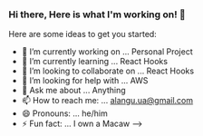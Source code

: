 ### Hi there, Here is what I'm working on! 👋


Here are some ideas to get you started:

- 🔭 I’m currently working on ... Personal Project
- 🌱 I’m currently learning ... React Hooks
- 👯 I’m looking to collaborate on ... React Hooks
- 🤔 I’m looking for help with ... AWS
- 💬 Ask me about ... Anything
- 📫 How to reach me: ... alangu.ua@gmail.com
- 😄 Pronouns: ... he/him
- ⚡ Fun fact: ... I own a Macaw
-->
